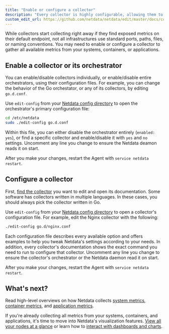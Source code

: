 ```yaml
---
title: "Enable or configure a collector"
description: "Every collector is highly configurable, allowing them to collect metrics from any node and any infrastructure."
custom_edit_url: https://github.com/netdata/netdata/edit/master/docs/collect/enable-configure.md
---
```




While collectors start collecting right away if they find exposed metrics on their default endpoint, not all
infrastructures use standard ports, paths, files, or naming conventions. You may need to enable or configure a collector
to gather all available metrics from your systems, containers, or applications.

## Enable a collector or its orchestrator

You can enable/disable collectors individually, or enable/disable entire orchestrators, using their configuration files.
For example, you can change the behavior of the Go orchestator, or any of its collectors, by editing `go.d.conf`.

Use `edit-config` from your [Netdata config directory](/docs/agent/configure/nodes#the-netdata-config-directory) to open
the orchestrator's primary configuration file:

```bash
cd /etc/netdata
sudo ./edit-config go.d.conf
```

Within this file, you can either disable the orchestrator entirely (`enabled: yes`), or find a specific collector and
enable/disable it with `yes` and `no` settings. Uncomment any line you change to ensure the Netdata deamon reads it on
start.

After you make your changes, restart the Agent with `service netdata restart`.

## Configure a collector

First, [find the collector](/docs/agent/collectors/collectors) you want to edit and open its documentation. Some software has
collectors written in multiple languages. In these cases, you should always pick the collector written in Go.

Use `edit-config` from your [Netdata config directory](/docs/agent/configure/nodes#the-netdata-config-directory) to open a
collector's configuration file. For example, edit the Nginx collector with the following:

```bash
./edit-config go.d/nginx.conf
```

Each configuration file describes every available option and offers examples to help you tweak Netdata's settings
according to your needs. In addition, every collector's documentation shows the exact command you need to run to
configure that collector. Uncomment any line you change to ensure the collector's orchestrator or the Netdata daemon
read it on start.

After you make your changes, restart the Agent with `service netdata restart`.

## What's next?

Read high-level overviews on how Netdata collects [system metrics](/docs/agent/collect/system-metrics), [container
metrics](/docs/agent/collect/container-metrics), and [application metrics](/docs/agent/collect/application-metrics).

If you're already collecting all metrics from your systems, containers, and applications, it's time to move into
Netdata's visualization features. [View all your nodes at a glance](/docs/agent/visualize/view-all-nodes) or learn how to
[interact with dashboards and charts](/docs/agent/visualize/interact-dashboards-charts).


